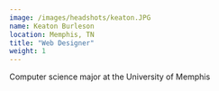 ```yaml
---
image: /images/headshots/keaton.JPG
name: Keaton Burleson
location: Memphis, TN
title: "Web Designer"
weight: 1
---
```

Computer science major at the University of Memphis